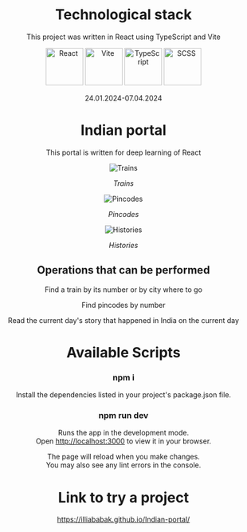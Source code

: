 <div align="center">

# Technological stack

This project was written in React using TypeScript and Vite

<img src="https://cdn.freebiesupply.com/logos/large/2x/react-1-logo-png-transparent.png" alt="React" width="75" height="75" style="object-fit: cover;">
<img src="https://upload.wikimedia.org/wikipedia/commons/f/f1/Vitejs-logo.svg" alt="Vite" width="75" height="75" style="object-fit: cover">
<img src="https://static-00.iconduck.com/assets.00/typescript-icon-icon-1024x1024-vh3pfez8.png" alt="TypeScript" width="75" height="75" style="object-fit: cover;">
<img src="https://cdn-icons-png.flaticon.com/512/5968/5968358.png" alt="SCSS" width="75" height="75" style="object-fit: cover;">

24.01.2024-07.04.2024

# Indian portal

This portal is written for deep learning of React

![Trains](https://docs.google.com/uc?id=107hFbYmM1sZxHkRTpy81EW3rSlY2JlRt)

<i>Trains</i>

![Pincodes](https://docs.google.com/uc?id=1RG3b3xJzsvlm56pi-z4oWBzD1wKJvqn5)

<i>Pincodes</i>

![Histories](https://docs.google.com/uc?id=1KicvzPkXdSv4zpW49VRXYx42MbGAv8za)

<i>Histories</i>

## Operations that can be performed

<p>Find a train by its number or by city where to go</p>
<p>Find pincodes by number</p>
<p>Read the current day's story that happened in India on the current day</p>

# Available Scripts

### npm i

Install the dependencies listed in your project's package.json file.

### npm run dev

Runs the app in the development mode.\
Open [http://localhost:3000](http://localhost:3000) to view it in your browser.

The page will reload when you make changes.\
You may also see any lint errors in the console.

# Link to try a project

https://illiababak.github.io/Indian-portal/

</div>
